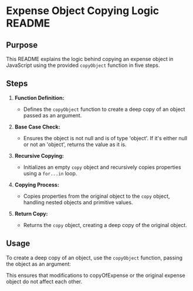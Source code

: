 # Expense Object Copying Logic README

## Purpose
This README explains the logic behind copying an expense object in JavaScript using the provided `copyObject` function in five steps.

## Steps

1. **Function Definition:**
   - Defines the `copyObject` function to create a deep copy of an object passed as an argument.

2. **Base Case Check:**
   - Ensures the object is not null and is of type 'object'. If it's either null or not an 'object', returns the value as it is.

3. **Recursive Copying:**
   - Initializes an empty `copy` object and recursively copies properties using a `for...in` loop.

4. **Copying Process:**
   - Copies properties from the original object to the `copy` object, handling nested objects and primitive values.

5. **Return Copy:**
   - Returns the `copy` object, creating a deep copy of the original object.

## Usage
To create a deep copy of an object, use the `copyObject` function, passing the object as an argument:


This ensures that modifications to copyOfExpense or the original expense object do not affect each other.


